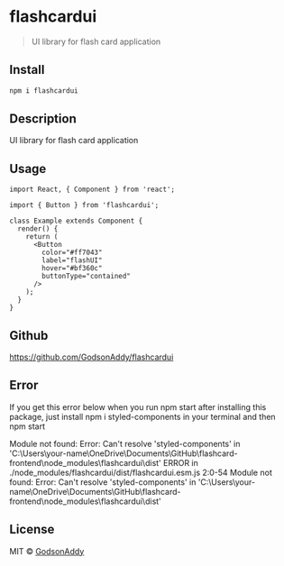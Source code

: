# flashcardui

> UI library for flash card application

## Install

```bash
npm i flashcardui
```

## Description

UI library for flash card application

## Usage

```tsx
import React, { Component } from 'react';

import { Button } from 'flashcardui';

class Example extends Component {
  render() {
    return (
      <Button
        color="#ff7043"
        label="flashUI"
        hover="#bf360c"
        buttonType="contained"
      />
    );
  }
}
```

## Github

https://github.com/GodsonAddy/flashcardui

## Error

If you get this error below when you run npm start after installing this package, just install npm i styled-components in your terminal and then npm start

Module not found: Error: Can't resolve 'styled-components' in 'C:\Users\your-name\OneDrive\Documents\GitHub\flashcard-frontend\node_modules\flashcardui\dist'
ERROR in ./node_modules/flashcardui/dist/flashcardui.esm.js 2:0-54
Module not found: Error: Can't resolve 'styled-components' in 'C:\Users\your-name\OneDrive\Documents\GitHub\flashcard-frontend\node_modules\flashcardui\dist'

## License

MIT © [GodsonAddy](https://github.com/GodsonAdy)
